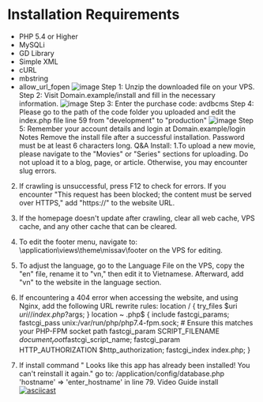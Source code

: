 # Installation Requirements

- PHP 5.4 or Higher
- MySQLi
- GD Library
- Simple XML
- cURL
- mbstring
- allow_url_fopen
![image](https://github.com/AVDBapi/avdbcms/assets/165064610/beac9d90-44e0-427f-860a-079388b51f3e)
Step 1: Unzip the downloaded file on your VPS.
Step 2: Visit Domain.example/install and fill in the necessary information.
![image](https://github.com/AVDBapi/avdbcms/assets/165064610/7b766c2f-fcda-44c6-921f-bd300b7733fe)
Step 3: Enter the purchase code: avdbcms
Step 4: Please go to the path of the code folder you uploaded and edit the index.php file line 59 from "development" to "production"
![image](https://github.com/AVDBapi/avdbcms/assets/165064610/3c7cdbf7-2213-47bf-9f1d-112dc3928e91)
Step 5: Remember your account details and login at Domain.example/login
Notes
Remove the install file after a successful installation.
Password must be at least 6 characters long.
Q&A Install: 
1.To upload a new movie, please navigate to the "Movies" or "Series" sections for uploading. Do not upload it to a blog, page, or article. Otherwise, you may encounter slug errors.

2. If crawling is unsuccessful, press F12 to check for errors. If you encounter "This request has been blocked; the content must be served over HTTPS," add "https://" to the website URL.

3. If the homepage doesn't update after crawling, clear all web cache, VPS cache, and any other cache that can be cleared.

4. To edit the footer menu, navigate to: \application\views\theme\missav\footer on the VPS for editing.

5. To adjust the language, go to the Language File on the VPS, copy the "en" file, rename it to "vn," then edit it to Vietnamese. Afterward, add "vn" to the website in the language section.

6. If encountering a 404 error when accessing the website, and using Nginx, add the following URL rewrite rules:
location / {
        try_files $uri $uri/ /index.php?$args;
    }
location ~ \.php$ {
        include fastcgi_params;
        fastcgi_pass unix:/var/run/php/php7.4-fpm.sock; # Ensure this matches your PHP-FPM socket path
        fastcgi_param SCRIPT_FILENAME $document_root$fastcgi_script_name;
        fastcgi_param HTTP_AUTHORIZATION $http_authorization;
        fastcgi_index index.php;
    }
7. If install command " Looks like this app has already been installed! You can't reinstall it again." go to: /application/config/database.php
'hostname' => 'enter_hostname' in line 79.
    Video Guide install
[![asciicast](https://helvid.net/play/index/02220547c885)](https://helvid.net/play/index/02220547c885)


